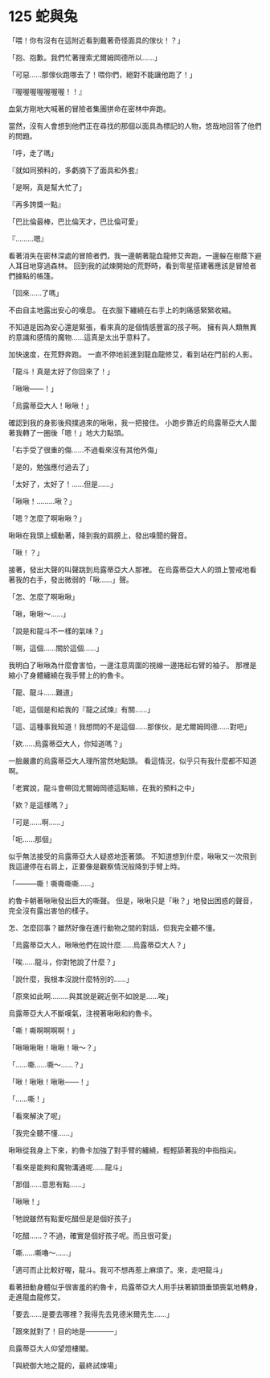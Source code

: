 # 125 蛇與兔

「喂！你有沒有在這附近看到戴著奇怪面具的傢伙！？」

「抱、抱歉。我們忙著搜索尤爾姆岡德所以......」

「可惡......那傢伙跑哪去了！喂你們，絕對不能讓他跑了！」

『喔喔喔喔喔喔喔！！』

血氣方剛地大喊著的冒險者集團拼命在密林中奔跑。

當然，沒有人會想到他們正在尋找的那個以面具為標記的人物，悠哉地回答了他們的問題。

「呼，走了嗎」

『就如同預料的，多虧摘下了面具和外套』

「是啊，真是幫大忙了」

『再多誇獎一點』

「巴比倫最棒，巴比倫天才，巴比倫可愛」

『.........嗯』

看著消失在密林深處的冒險者們，我一邊朝著龍血龍修艾奔跑，一邊躲在樹蔭下避人耳目地穿過森林。
回到我的試煉開始的荒野時，看到零星搭建著應該是冒險者們據點的帳篷。

「回來......了嗎」

不由自主地露出安心的嘆息。
在衣服下纏繞在右手上的刺痛感緊緊收縮。

不知道是因為安心還是緊張，看來真的是個情感豐富的孩子啊。
擁有與人類無異的意識和感情的魔物......這真是太出乎意料了。

加快速度，在荒野奔跑。
一直不停地前進到龍血龍修艾，看到站在門前的人影。

「龍斗！真是太好了你回來了！」

「啾啾——！」

「烏露蒂亞大人！啾啾！」

確認到我的身影後飛撲過來的啾啾，我一把接住。
小跑步靠近的烏露蒂亞大人圍著我轉了一圈後「嗯！」地大力點頭。

「右手受了很重的傷......不過看來沒有其他外傷」

「是的，勉強應付過去了」

「太好了，太好了！......但是......」

「啾啾！.........啾？」

「嗯？怎麼了啊啾啾？」

啾啾在我頭上蠕動著，降到我的肩膀上，發出嗅聞的聲音。

「啾！？」

接著，發出大聲的叫聲跳到烏露蒂亞大人那裡。
在烏露蒂亞大人的頭上警戒地看著我的右手，發出微弱的「啾......」聲。

「怎、怎麼了啊啾啾」

「啾，啾啾～......」

「說是和龍斗不一樣的氣味？」

「啊，這個......關於這個......」

我明白了啾啾為什麼會害怕，一邊注意周圍的視線一邊捲起右臂的袖子。
那裡是縮小了身體纏繞在我手臂上的約魯卡。

「龍、龍斗......難道」

「呃，這個是和給我的『龍之試煉』有關......」

「這、這種事我知道！我想問的不是這個......那傢伙，是尤爾姆岡德......對吧」

「欸......烏露蒂亞大人，你知道嗎？」

一臉嚴肅的烏露蒂亞大人理所當然地點頭。
看這情況，似乎只有我什麼都不知道啊。

「老實說，龍斗會帶回尤爾姆岡德這點嘛，在我的預料之中」

「欸？是這樣嗎？」

「可是......啊......」

「呃......那個」

似乎無法接受的烏露蒂亞大人疑惑地歪著頭。
不知道想到什麼，啾啾又一次飛到我這邊停在右肩上，正要像是觀察情況般降到手臂上時。

「———嘶！嘶嘶嘶嘶......」

約魯卡朝著啾啾發出巨大的嘶聲。
但是，啾啾只是「啾？」地發出困惑的聲音，完全沒有露出害怕的樣子。

怎、怎麼回事？雖然好像在進行動物之間的對話，但我完全聽不懂。

「烏露蒂亞大人，啾啾他們在說什麼......烏露蒂亞大人？」

「唉......龍斗，你對牠說了什麼？」

「說什麼，我根本沒說什麼特別的......」

「原來如此啊.........與其說是親近倒不如說是......唉」

烏露蒂亞大人不斷嘆氣，注視著啾啾和約魯卡。

「嘶！嘶啊啊啊啊！」

「啾啾啾啾！啾啾！啾～？」

「......嘶......嘶～......？」

「啾！啾啾！啾啾——！」

「......嘶！」

「看來解決了呢」

「我完全聽不懂......」

啾啾從我身上下來，約魯卡加強了對手臂的纏繞，輕輕舔著我的中指指尖。

「看來是能夠和魔物溝通呢......龍斗」

「那個......意思有點......」

「啾啾！」

「牠說雖然有點愛吃醋但是是個好孩子」

「吃醋......？不過，確實是個好孩子呢。而且很可愛」

「嘶......嘶嚕～......」

「適可而止比較好喔，龍斗。我可不想再惹上麻煩了。來，走吧龍斗」

看著扭動身體似乎很害羞的約魯卡，烏露蒂亞大人用手扶著額頭垂頭喪氣地轉身，走進龍血龍修艾。

「要去......是要去哪裡？我得先去見德米爾先生......」

「跟來就對了！目的地是————」

烏露蒂亞大人仰望燈樓閣。

「與統御大地之龍的，最終試煉場」